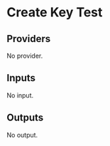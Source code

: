 # Create Key Test


<!-- BEGIN TFDOCS -->
## Providers

No provider.

## Inputs

No input.

## Outputs

No output.

<!-- END TFDOCS -->
